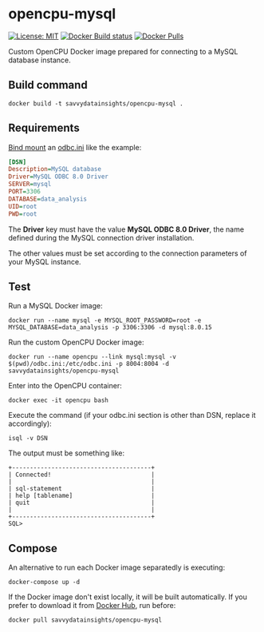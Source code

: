 # opencpu-mysql

[![License: MIT](https://img.shields.io/badge/License-MIT-yellow.svg)](https://opensource.org/licenses/MIT) [![Docker Build status](https://img.shields.io/docker/cloud/build/savvydatainsights/opencpu-mysql.svg)](https://hub.docker.com/r/savvydatainsights/opencpu-mysql/builds) [![Docker Pulls](https://img.shields.io/docker/pulls/savvydatainsights/opencpu-mysql.svg)](https://hub.docker.com/r/savvydatainsights/opencpu-mysql)

Custom OpenCPU Docker image prepared for connecting to a MySQL database instance.

## Build command

`docker build -t savvydatainsights/opencpu-mysql .`

## Requirements

[Bind mount](https://docs.docker.com/storage/bind-mounts) an [odbc.ini](odbc.ini) like the example:

```ini
[DSN]
Description=MySQL database
Driver=MySQL ODBC 8.0 Driver
SERVER=mysql
PORT=3306
DATABASE=data_analysis
UID=root
PWD=root
```

The **Driver** key must have the value **MySQL ODBC 8.0 Driver**, the name defined during the MySQL connection driver installation.

The other values must be set according to the connection parameters of your MySQL instance.

## Test

Run a MySQL Docker image:

`docker run --name mysql -e MYSQL_ROOT_PASSWORD=root -e MYSQL_DATABASE=data_analysis -p 3306:3306 -d mysql:8.0.15`

Run the custom OpenCPU Docker image:

`docker run --name opencpu --link mysql:mysql -v $(pwd)/odbc.ini:/etc/odbc.ini -p 8004:8004 -d savvydatainsights/opencpu-mysql`

Enter into the OpenCPU container:

`docker exec -it opencpu bash`

Execute the command (if your odbc.ini section is other than DSN, replace it accordingly):

`isql -v DSN`

The output must be something like:

```
+---------------------------------------+
| Connected!                            |
|                                       |
| sql-statement                         |
| help [tablename]                      |
| quit                                  |
|                                       |
+---------------------------------------+
SQL>
```

## Compose

An alternative to run each Docker image separatedly is executing:

`docker-compose up -d`

If the Docker image don't exist locally, it will be built automatically. If you prefer to download it from [Docker Hub](https://hub.docker.com/r/savvydatainsights/opencpu-mysql), run before:

`docker pull savvydatainsights/opencpu-mysql`

